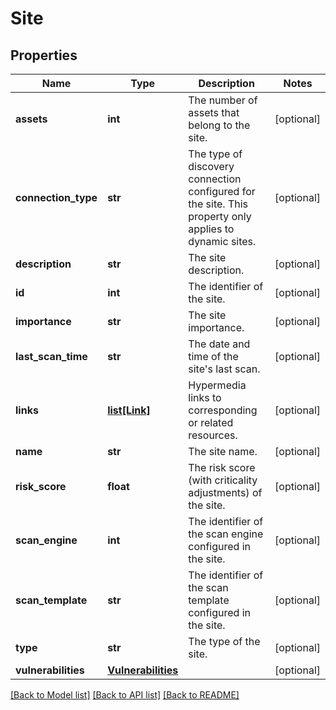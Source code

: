 # Site

## Properties
Name | Type | Description | Notes
------------ | ------------- | ------------- | -------------
**assets** | **int** | The number of assets that belong to the site. | [optional] 
**connection_type** | **str** | The type of discovery connection configured for the site. This property only applies to dynamic sites. | [optional] 
**description** | **str** | The site description. | [optional] 
**id** | **int** | The identifier of the site. | [optional] 
**importance** | **str** | The site importance. | [optional] 
**last_scan_time** | **str** | The date and time of the site&#x27;s last scan. | [optional] 
**links** | [**list[Link]**](Link.md) | Hypermedia links to corresponding or related resources. | [optional] 
**name** | **str** | The site name. | [optional] 
**risk_score** | **float** | The risk score (with criticality adjustments) of the site. | [optional] 
**scan_engine** | **int** | The identifier of the scan engine configured in the site. | [optional] 
**scan_template** | **str** | The identifier of the scan template configured in the site. | [optional] 
**type** | **str** | The type of the site. | [optional] 
**vulnerabilities** | [**Vulnerabilities**](Vulnerabilities.md) |  | [optional] 

[[Back to Model list]](../README.md#documentation-for-models) [[Back to API list]](../README.md#documentation-for-api-endpoints) [[Back to README]](../README.md)

